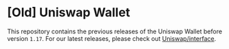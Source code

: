 # [Old] Uniswap Wallet

This repository contains the previous releases of the Uniswap Wallet before version `1.17`. For our latest releases, please check out [Uniswap/interface](https://github.com/Uniswap/interface).
